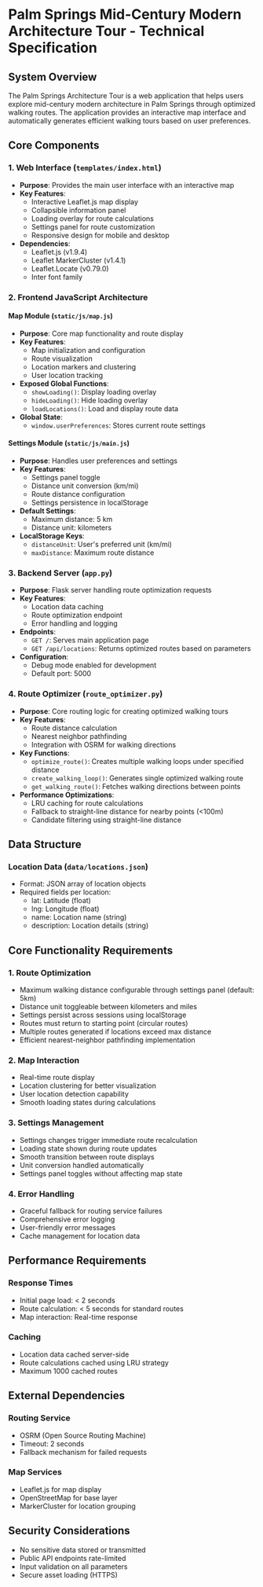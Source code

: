# Palm Springs Mid-Century Modern Architecture Tour - Technical Specification

## System Overview
The Palm Springs Architecture Tour is a web application that helps users explore mid-century modern architecture in Palm Springs through optimized walking routes. The application provides an interactive map interface and automatically generates efficient walking tours based on user preferences.

## Core Components

### 1. Web Interface (`templates/index.html`)
- **Purpose**: Provides the main user interface with an interactive map
- **Key Features**:
  - Interactive Leaflet.js map display
  - Collapsible information panel
  - Loading overlay for route calculations
  - Settings panel for route customization
  - Responsive design for mobile and desktop
- **Dependencies**:
  - Leaflet.js (v1.9.4)
  - Leaflet MarkerCluster (v1.4.1)
  - Leaflet.Locate (v0.79.0)
  - Inter font family

### 2. Frontend JavaScript Architecture
#### Map Module (`static/js/map.js`)
- **Purpose**: Core map functionality and route display
- **Key Features**:
  - Map initialization and configuration
  - Route visualization
  - Location markers and clustering
  - User location tracking
- **Exposed Global Functions**:
  - `showLoading()`: Display loading overlay
  - `hideLoading()`: Hide loading overlay
  - `loadLocations()`: Load and display route data
- **Global State**:
  - `window.userPreferences`: Stores current route settings

#### Settings Module (`static/js/main.js`)
- **Purpose**: Handles user preferences and settings
- **Key Features**:
  - Settings panel toggle
  - Distance unit conversion (km/mi)
  - Route distance configuration
  - Settings persistence in localStorage
- **Default Settings**:
  - Maximum distance: 5 km
  - Distance unit: kilometers
- **LocalStorage Keys**:
  - `distanceUnit`: User's preferred unit (km/mi)
  - `maxDistance`: Maximum route distance

### 3. Backend Server (`app.py`)
- **Purpose**: Flask server handling route optimization requests
- **Key Features**:
  - Location data caching
  - Route optimization endpoint
  - Error handling and logging
- **Endpoints**:
  - `GET /`: Serves main application page
  - `GET /api/locations`: Returns optimized routes based on parameters
- **Configuration**:
  - Debug mode enabled for development
  - Default port: 5000

### 4. Route Optimizer (`route_optimizer.py`)
- **Purpose**: Core routing logic for creating optimized walking tours
- **Key Features**:
  - Route distance calculation
  - Nearest neighbor pathfinding
  - Integration with OSRM for walking directions
- **Key Functions**:
  - `optimize_route()`: Creates multiple walking loops under specified distance
  - `create_walking_loop()`: Generates single optimized walking route
  - `get_walking_route()`: Fetches walking directions between points
- **Performance Optimizations**:
  - LRU caching for route calculations
  - Fallback to straight-line distance for nearby points (<100m)
  - Candidate filtering using straight-line distance

## Data Structure

### Location Data (`data/locations.json`)
- Format: JSON array of location objects
- Required fields per location:
  - lat: Latitude (float)
  - lng: Longitude (float)
  - name: Location name (string)
  - description: Location details (string)

## Core Functionality Requirements

### 1. Route Optimization
- Maximum walking distance configurable through settings panel (default: 5km)
- Distance unit toggleable between kilometers and miles
- Settings persist across sessions using localStorage
- Routes must return to starting point (circular routes)
- Multiple routes generated if locations exceed max distance
- Efficient nearest-neighbor pathfinding implementation

### 2. Map Interaction
- Real-time route display
- Location clustering for better visualization
- User location detection capability
- Smooth loading states during calculations

### 3. Settings Management
- Settings changes trigger immediate route recalculation
- Loading state shown during route updates
- Smooth transition between route displays
- Unit conversion handled automatically
- Settings panel toggles without affecting map state

### 4. Error Handling
- Graceful fallback for routing service failures
- Comprehensive error logging
- User-friendly error messages
- Cache management for location data

## Performance Requirements

### Response Times
- Initial page load: < 2 seconds
- Route calculation: < 5 seconds for standard routes
- Map interaction: Real-time response

### Caching
- Location data cached server-side
- Route calculations cached using LRU strategy
- Maximum 1000 cached routes

## External Dependencies

### Routing Service
- OSRM (Open Source Routing Machine)
- Timeout: 2 seconds
- Fallback mechanism for failed requests

### Map Services
- Leaflet.js for map display
- OpenStreetMap for base layer
- MarkerCluster for location grouping

## Security Considerations
- No sensitive data stored or transmitted
- Public API endpoints rate-limited
- Input validation on all parameters
- Secure asset loading (HTTPS)
